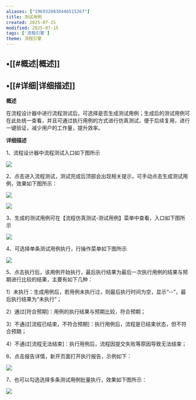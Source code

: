 ```yaml
---
aliases: ["1969320830446515267"]
title: 测试用例
created: 2025-07-15
modified: 2025-07-15
tags: ['流程引擎']
theme: 流程引擎
---
```


## •[[#概述|概述]]

## •[[#详细|详细描述]]

**概述**

在流程设计器中进行流程测试后，可选择是否生成测试用例；生成后的测试用例可在此处统一查看，并且可通过执行用例的方式进行仿真测试，便于后续复用，进行一键验证，减少用户的工作量，提升效率。

**详细描述**

1、流程设计器中流程测试入口如下图所示

![](c9621d3f970254bfd11df75a380a2c70.jpg)

2、点击进入流程测试，测试完成后顶部会出现相关提示，可手动点击生成测试用例，效果如下图所示：

![](e8197dce6fdc0b1e260b64672f89e072.jpg)

![](a32dc88f3e39ff580ef1356402f0e740.jpg)

3、生成的测试用例可在【流程仿真测试-测试用例】菜单中查看，入口如下图所示

![](09a1f381de58ab839ab634a59b0ef6c8.jpg)

4、可选择单条测试用例执行，行操作菜单如下图所示

![](21a0e5e9f099f5685483b4c42e4fa890.jpg)

5、点击执行后，该用例开始执行，最后执行结果为最后一次执行用例的结果与预期进行比较的结果，主要有如下几种：

1）未执行：生成用例后，若用例未执行过，则最后执行时间为空，显示“--”，最后执行结果为“未执行”；

2）通过[符合预期]：用例的执行结果与预期比较，符合预期；

3）不通过[流程已结束，不符合预期]：执行用例后，流程是已结束状态，但不符合预期；

4）不通过[流程无法结束]：执行用例后，流程因提交失败等原因导致无法结束；

6、点击报告详情，新开页面打开执行报告，示例如下：

![](7064ccd792c3c0dc5ee80f543cbaf27f.jpg)

7、也可以勾选选择多条测试用例批量执行，效果如下图所示：

![](3deafb4c2a11624a35e7fd43b435c4ec.jpg)